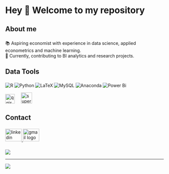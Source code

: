 <h1 align="left">Hey 👋 Welcome to my repository</h1>

###

###

<h2 align="left">About me</h2>

###

<p align="left">📚 Aspiring economist with experience in data science, applied econometrics and machine learning. <br>🎯 Currently, contributing to BI analytics and research projects.</p>

###

<h2 align="left">Data Tools</h2>

###

![R](https://img.shields.io/badge/r-%23276DC3.svg?style=for-the-badge&logo=r&logoColor=white) ![Python](https://img.shields.io/badge/python-3670A0?style=for-the-badge&logo=python&logoColor=ffdd54) ![LaTeX](https://img.shields.io/badge/latex-%23008080.svg?style=for-the-badge&logo=latex&logoColor=white) ![MySQL](https://img.shields.io/badge/mysql-4479A1.svg?style=for-the-badge&logo=mysql&logoColor=white) ![Anaconda](https://img.shields.io/badge/Anaconda-%2344A833.svg?style=for-the-badge&logo=anaconda&logoColor=white) ![Power Bi](https://img.shields.io/badge/power_bi-F2C811?style=for-the-badge&logo=powerbi&logoColor=black) <div align="left">
  <img src="https://qgis.github.io/qgis-uni-navigation/logo.svg" height="30" alt="qgis logo"  />
  <img width="12" />
  <img src="https://superset.apache.org//img/superset-logo-horiz-dark.svg" height="35" alt="superset logo"  />
  <img width="12" />
</div>

###

<h2 align="left">Contact</h2>

###

<div align="left">
  <a href="https://www.linkedin.com/in/stefano-balbo13/" target="_blank">
    <img src="https://raw.githubusercontent.com/maurodesouza/profile-readme-generator/master/src/assets/icons/social/linkedin/default.svg" width="52" height="40" alt="linkedin logo"  />
  </a>
  <a href="stefanobalbo13@gmail.com" target="_blank">
    <img src="https://raw.githubusercontent.com/maurodesouza/profile-readme-generator/master/src/assets/icons/social/gmail/default.svg" width="52" height="40" alt="gmail logo"  />
  </a>
</div>
  
###

![](https://github-readme-stats.vercel.app/api/top-langs/?username=stefanobalbo&theme=calm_pink&hide_border=true&include_all_commits=true&count_private=true&layout=compact) 

---
[![](https://visitcount.itsvg.in/api?id=stefanobalbo&icon=0&color=0)](https://visitcount.itsvg.in)


